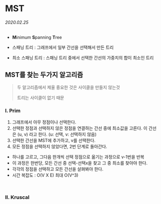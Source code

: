 # MST

###### 2020.02.25

- **M**inimum **S**panning **T**ree

- 스패닝 트리 : 그래프에서 일부 간선을 선택해서 만든 트리

- 최소 스패닝 트리 : 스패닝 트리 중에서 선택한 간선의 가중치의 합이 최소인 트리


## MST를 찾는 두가지 알고리즘

> 두 알고리즘에서 제울 즁요한 것은 사이클을 만들지 않는것
> 
> 트리는 사이클이 없기 때문

### I. Prim

1. 그래프에서 아무 정점이나 선택한다.
2. 선택한 정점과 선택하지 않은 정점을 연결하는 간선 중에 최소값을 고른다. 이 간선은 (u, v) 라고 한다. (u: 선택, v: 선택하지 않음)
3. 선택한 간선을 MST에 추가하고, v를 선택한다.
4. 모든 정점을 선택하지 않았다면, 2번 단계로 돌아간다.

- 하나를 고르고, 그다음 한개씩 선택 정점으로 옮기는 과정으로 v-1번을 반복
- 이 과정은 한번당, 모든 간선 중 선택-선택x을 찾고 그 중 최소를 찾아야 한다.
- 각각의 정점을 선택하고 모든 간선을 살펴봐야 한다.
- 시간 복잡도 : O(V X E) 최대 O(V^3)

<br />

### II. Kruscal